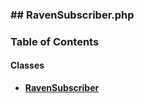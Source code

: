 



### ## RavenSubscriber.php













### Table of Contents




#### Classes
- **[RavenSubscriber](../classes/Drupal-contrib-tracker-EventSubscriber-RavenSubscriber.md)**














